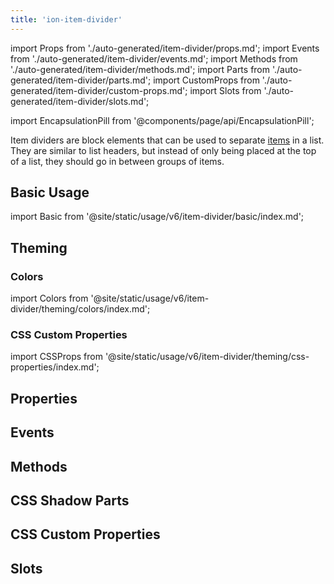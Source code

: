 ```yaml
---
title: 'ion-item-divider'
---
```


import Props from './auto-generated/item-divider/props.md';
import Events from './auto-generated/item-divider/events.md';
import Methods from './auto-generated/item-divider/methods.md';
import Parts from './auto-generated/item-divider/parts.md';
import CustomProps from './auto-generated/item-divider/custom-props.md';
import Slots from './auto-generated/item-divider/slots.md';

<head>
  <title>Item Divider | List Item Divider Block Element for Ionic Apps</title>
  <meta
    name="description"
    content="Item Dividers are block elements that can be used to separate items in a list. They are similar to list headers, but instead, go in between groups of items."
  />
</head>

import EncapsulationPill from '@components/page/api/EncapsulationPill';

<EncapsulationPill type="shadow" />

Item dividers are block elements that can be used to separate [items](./item) in a list. They are similar to list headers, but instead of only being placed at the top of a list, they should go in between groups of items.

## Basic Usage

import Basic from '@site/static/usage/v6/item-divider/basic/index.md';

<Basic />

## Theming

### Colors

import Colors from '@site/static/usage/v6/item-divider/theming/colors/index.md';

<Colors />

### CSS Custom Properties

import CSSProps from '@site/static/usage/v6/item-divider/theming/css-properties/index.md';

<CSSProps />

## Properties

<Props />

## Events

<Events />

## Methods

<Methods />

## CSS Shadow Parts

<Parts />

## CSS Custom Properties

<CustomProps />

## Slots

<Slots />
